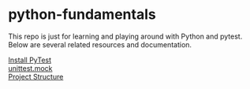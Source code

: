 # python-fundamentals

This repo is just for learning and playing around with Python and pytest. Below are several related resources and documentation.

[Install PyTest](https://docs.pytest.org/en/6.2.x/getting-started.html#install-pytest)  
[unittest.mock](https://docs.python.org/3/library/unittest.mock-examples.html)  
[Project Structure](https://docs.python-guide.org/writing/structure/)